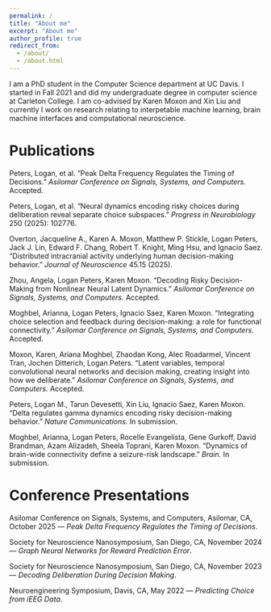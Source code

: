 ```yaml
---
permalink: /
title: "About me"
excerpt: "About me"
author_profile: true
redirect_from: 
  - /about/
  - /about.html
---
```


I am a PhD student in the Computer Science department at UC Davis. I started in Fall 2021 and did my undergraduate degree in computer science at Carleton College. I am co-advised by Karen Moxon and Xin Liu and currently I work on research relating to interpetable machine learning, brain machine interfaces and computational neuroscience.

Publications
======
Peters, Logan, et al. “Peak Delta Frequency Regulates the Timing of Decisions.” *Asilomar Conference on Signals, Systems, and Computers.* Accepted.

Peters, Logan, et al. “Neural dynamics encoding risky choices during deliberation reveal separate choice subspaces.” *Progress in Neurobiology* 250 (2025): 102776.

Overton, Jacqueline A., Karen A. Moxon, Matthew P. Stickle, Logan Peters, Jack J. Lin, Edward F. Chang, Robert T. Knight, Ming Hsu, and Ignacio Saez. “Distributed intracranial activity underlying human decision-making behavior.” *Journal of Neuroscience* 45.15 (2025).

Zhou, Angela, Logan Peters, Karen Moxon. “Decoding Risky Decision-Making from Nonlinear Neural Latent Dynamics.” *Asilomar Conference on Signals, Systems, and Computers.* Accepted.

Moghbel, Arianna, Logan Peters, Ignacio Saez, Karen Moxon. “Integrating choice selection and feedback during decision-making: a role for functional connectivity.” *Asilomar Conference on Signals, Systems, and Computers.* Accepted.

Moxon, Karen, Ariana Moghbel, Zhaodan Kong, Alec Roadarmel, Vincent Tran, Jochen Ditterich, Logan Peters. “Latent variables, temporal convolutional neural networks and decision making, creating insight into how we deliberate.” *Asilomar Conference on Signals, Systems, and Computers.* Accepted.

Peters, Logan M., Tarun Devesetti, Xin Liu, Ignacio Saez, Karen Moxon. “Delta regulates gamma dynamics encoding risky decision-making behavior.” *Nature Communications.* In submission.

Moghbel, Arianna, Logan Peters, Rocelle Evangelista, Gene Gurkoff, David Brandman, Azam Alizadeh, Sheela Toprani, Karen Moxon. “Dynamics of brain-wide connectivity define a seizure-risk landscape.” *Brain.* In submission.

Conference Presentations
======
Asilomar Conference on Signals, Systems, and Computers, Asilomar, CA, October 2025 — *Peak Delta Frequency Regulates the Timing of Decisions*.

Society for Neuroscience Nanosymposium, San Diego, CA, November 2024 — *Graph Neural Networks for Reward Prediction Error*.

Society for Neuroscience Nanosymposium, San Diego, CA, November 2023 — *Decoding Deliberation During Decision Making*.

Neuroengineering Symposium, Davis, CA, May 2022 — *Predicting Choice from iEEG Data*.
